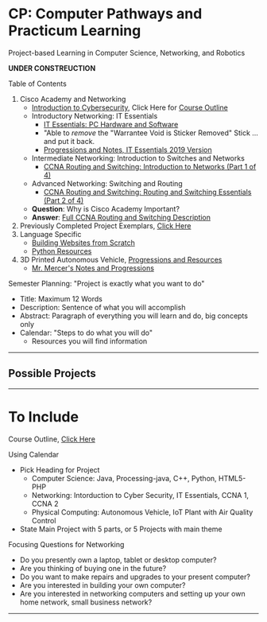 # CP: Computer Pathways and Practicum Learning
Project-based Learning in Computer Science, Networking, and Robotics

**UNDER CONSTREUCTION**

Table of Contents
1. Cisco Academy and Networking
   - <a href="https://www.netacad.com/courses/security/introduction-cybersecurity">Introduction to Cybersecurity</a>, Click Here for <a href="https://github.com/QEHS-Networking/Intro-to-Cybersecurity">Course Outline</a>
   - Introductory Networking: IT Essentials
     - <a href="https://www.netacad.com/courses/os-it/it-essentials">IT Essentials: PC Hardware and Software</a>
     - "Able to *remove* the "Warrantee Void is Sticker Removed" Stick ... and put it back.
     - <a href="https://github.com/QEHS-Networking/IT-Essentials-Planning-and-Links">Progressions and Notes, IT Essentials 2019 Version</a>
   - Intermediate Networking: Introduction to Switches and Networks
     - <a href="https://www.netacad.com/courses/networking/ccna-rs-introduction-networks">CCNA Routing and Switching: Introduction to Networks (Part 1 of 4)</a>
   - Advanced Networking: Switching and Routing
     - <a href="https://www.netacad.com/courses/networking/ccna-routing-switching-essentials">CCNA Routing and Switching: Routing and Switching Essentials (Part 2 of 4)</a>
   - **Question**: Why is Cisco Academy Important?
   - **Answer**: <a href="https://www.cisco.com/c/en/us/training-events/training-certifications/certifications/associate/ccna-routing-switching.html">Full CCNA Routing and Switching Description</a>
2. Previously Completed Project Exemplars, <a href="">Click Here</a>
3. Language Specific
   - <a href="https://github.com/MercersKitchen/Webpages-Sites/tree/master/Self%20Study">Building Websites from Scratch</a>
   - <a href="https://github.com/computer-pathways/Python">Python Resources</a>
4. 3D Printed Autonomous Vehicle, <a href="https://github.com/QEHS-SpecialProjects/3D-Printed-Autonomous-Vehicle">Progressions and Resources</a>
   - <a href="https://github.com/QEHS-SpecialProjects/Autonomous-Vehicle">Mr. Mercer's Notes and Progressions</a>

Semester Planning: "Project is exactly what you want to do"
- Title: Maximum 12 Words
- Description: Sentence of what you will accomplish
- Abstract: Paragraph of everything you will learn and do, big concepts only
- Calendar: "Steps to do what you will do"
  - Resources you will find information

---

## Possible Projects


---

# To Include

Course Outline, <a href="">Click Here</a>

Using Calendar
- Pick Heading for Project
  - Computer Science: Java, Processing-java, C++, Python, HTML5-PHP
  - Networking: Intorduction to Cyber Security, IT Essentials, CCNA 1, CCNA 2
  - Physical Computing: Autonomous Vehicle, IoT Plant with Air Quality Control
- State Main Project with 5 parts, or 5 Projects with main theme

Focusing Questions for Networking
- Do you presently own a laptop, tablet or desktop computer?
- Are you thinking of buying one in the future?
- Do you want to make repairs and upgrades to your present computer?
- Are you interested in building your own computer?  
- Are you interested in networking computers and setting up your own home network, small business network?
---
